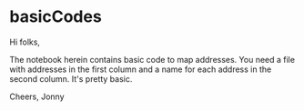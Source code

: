# basicCodes

Hi folks, 

The notebook herein contains basic code to map addresses. You need a file with addresses in the first column and a name for each address in the second column. It's pretty basic.

Cheers,
Jonny
